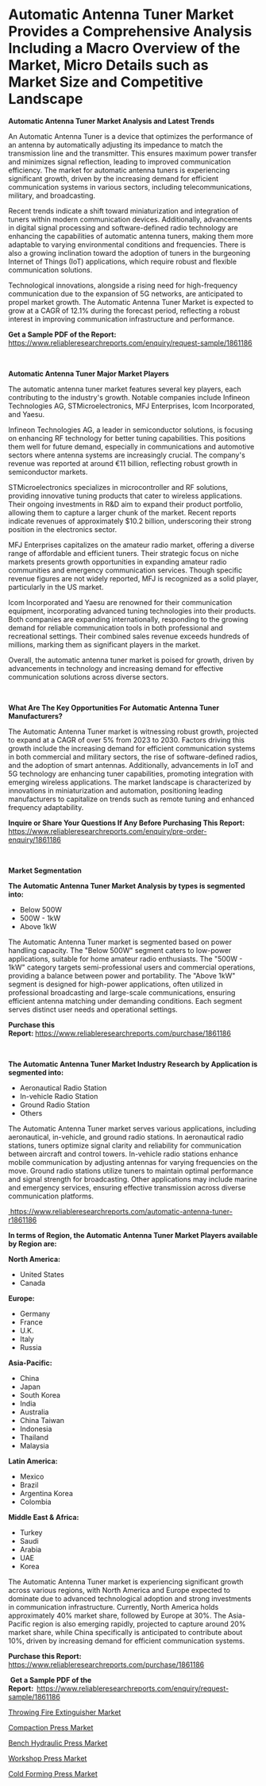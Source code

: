 <p><h1>Automatic Antenna Tuner Market Provides a Comprehensive Analysis Including a Macro Overview of the Market, Micro Details such as Market Size and Competitive Landscape</h1></p><p><strong>Automatic Antenna Tuner Market Analysis and Latest Trends</strong></p>
<p><p>An Automatic Antenna Tuner is a device that optimizes the performance of an antenna by automatically adjusting its impedance to match the transmission line and the transmitter. This ensures maximum power transfer and minimizes signal reflection, leading to improved communication efficiency. The market for automatic antenna tuners is experiencing significant growth, driven by the increasing demand for efficient communication systems in various sectors, including telecommunications, military, and broadcasting.</p><p>Recent trends indicate a shift toward miniaturization and integration of tuners within modern communication devices. Additionally, advancements in digital signal processing and software-defined radio technology are enhancing the capabilities of automatic antenna tuners, making them more adaptable to varying environmental conditions and frequencies. There is also a growing inclination toward the adoption of tuners in the burgeoning Internet of Things (IoT) applications, which require robust and flexible communication solutions.</p><p>Technological innovations, alongside a rising need for high-frequency communication due to the expansion of 5G networks, are anticipated to propel market growth. The Automatic Antenna Tuner Market is expected to grow at a CAGR of 12.1% during the forecast period, reflecting a robust interest in improving communication infrastructure and performance.</p></p>
<p><strong>Get a Sample PDF of the Report:&nbsp;</strong> <a href="https://www.reliableresearchreports.com/enquiry/request-sample/1861186?utm_campaign=24&utm_medium=2&utm_source=Github&utm_content=ia&utm_term=22022025&utm_id=automatic-antenna-tuner">https://www.reliableresearchreports.com/enquiry/request-sample/1861186</a></p>
<p>&nbsp;</p>
<p><strong>Automatic Antenna Tuner Major Market Players</strong></p>
<p><p>The automatic antenna tuner market features several key players, each contributing to the industry's growth. Notable companies include Infineon Technologies AG, STMicroelectronics, MFJ Enterprises, Icom Incorporated, and Yaesu.</p><p>Infineon Technologies AG, a leader in semiconductor solutions, is focusing on enhancing RF technology for better tuning capabilities. This positions them well for future demand, especially in communications and automotive sectors where antenna systems are increasingly crucial. The company's revenue was reported at around €11 billion, reflecting robust growth in semiconductor markets.</p><p>STMicroelectronics specializes in microcontroller and RF solutions, providing innovative tuning products that cater to wireless applications. Their ongoing investments in R&D aim to expand their product portfolio, allowing them to capture a larger chunk of the market. Recent reports indicate revenues of approximately $10.2 billion, underscoring their strong position in the electronics sector.</p><p>MFJ Enterprises capitalizes on the amateur radio market, offering a diverse range of affordable and efficient tuners. Their strategic focus on niche markets presents growth opportunities in expanding amateur radio communities and emergency communication services. Though specific revenue figures are not widely reported, MFJ is recognized as a solid player, particularly in the US market.</p><p>Icom Incorporated and Yaesu are renowned for their communication equipment, incorporating advanced tuning technologies into their products. Both companies are expanding internationally, responding to the growing demand for reliable communication tools in both professional and recreational settings. Their combined sales revenue exceeds hundreds of millions, marking them as significant players in the market.</p><p>Overall, the automatic antenna tuner market is poised for growth, driven by advancements in technology and increasing demand for effective communication solutions across diverse sectors.</p></p>
<p>&nbsp;</p>
<p><strong>What Are The Key Opportunities For Automatic Antenna Tuner Manufacturers?</strong></p>
<p><p>The Automatic Antenna Tuner market is witnessing robust growth, projected to expand at a CAGR of over 5% from 2023 to 2030. Factors driving this growth include the increasing demand for efficient communication systems in both commercial and military sectors, the rise of software-defined radios, and the adoption of smart antennas. Additionally, advancements in IoT and 5G technology are enhancing tuner capabilities, promoting integration with emerging wireless applications. The market landscape is characterized by innovations in miniaturization and automation, positioning leading manufacturers to capitalize on trends such as remote tuning and enhanced frequency adaptability.</p></p>
<p><strong>Inquire or Share Your Questions If Any Before Purchasing This Report:</strong> <a href="https://www.reliableresearchreports.com/enquiry/pre-order-enquiry/1861186?utm_campaign=24&utm_medium=2&utm_source=Github&utm_content=ia&utm_term=22022025&utm_id=automatic-antenna-tuner">https://www.reliableresearchreports.com/enquiry/pre-order-enquiry/1861186</a></p>
<p>&nbsp;</p>
<p><strong>Market Segmentation</strong></p>
<p><strong>The Automatic Antenna Tuner Market Analysis by types is segmented into:</strong></p>
<p><ul><li>Below 500W</li><li>500W - 1kW</li><li>Above 1kW</li></ul></p>
<p><p>The Automatic Antenna Tuner market is segmented based on power handling capacity. The "Below 500W" segment caters to low-power applications, suitable for home amateur radio enthusiasts. The "500W - 1kW" category targets semi-professional users and commercial operations, providing a balance between power and portability. The "Above 1kW" segment is designed for high-power applications, often utilized in professional broadcasting and large-scale communications, ensuring efficient antenna matching under demanding conditions. Each segment serves distinct user needs and operational settings.</p></p>
<p><strong>Purchase this Report:&nbsp;</strong><a href="https://www.reliableresearchreports.com/purchase/1861186?utm_campaign=24&utm_medium=2&utm_source=Github&utm_content=ia&utm_term=22022025&utm_id=automatic-antenna-tuner">https://www.reliableresearchreports.com/purchase/1861186</a></p>
<p>&nbsp;</p>
<p><strong>The Automatic Antenna Tuner Market Industry Research by Application is segmented into:</strong></p>
<p><ul><li>Aeronautical Radio Station</li><li>In-vehicle Radio Station</li><li>Ground Radio Station</li><li>Others</li></ul></p>
<p><p>The Automatic Antenna Tuner market serves various applications, including aeronautical, in-vehicle, and ground radio stations. In aeronautical radio stations, tuners optimize signal clarity and reliability for communication between aircraft and control towers. In-vehicle radio stations enhance mobile communication by adjusting antennas for varying frequencies on the move. Ground radio stations utilize tuners to maintain optimal performance and signal strength for broadcasting. Other applications may include marine and emergency services, ensuring effective transmission across diverse communication platforms.</p></p>
<p><a href="https://www.reliableresearchreports.com/automatic-antenna-tuner-r1861186?utm_campaign=24&utm_medium=2&utm_source=Github&utm_content=ia&utm_term=22022025&utm_id=automatic-antenna-tuner">&nbsp;https://www.reliableresearchreports.com/automatic-antenna-tuner-r1861186</a></p>
<p><strong>In terms of Region, the Automatic Antenna Tuner Market Players available by Region are:</strong></p>
<p>
    <p> <strong> North America: </strong>
        <ul>
            <li>United States</li>
            <li>Canada</li>
        </ul>
        </p> 
    <p> <strong> Europe: </strong>
        <ul>
            <li>Germany</li>
            <li>France</li>
            <li>U.K.</li>
            <li>Italy</li>
            <li>Russia</li>
        </ul>
        </p> 
    <p> <strong> Asia-Pacific: </strong>
        <ul>
            <li>China</li>
            <li>Japan</li>
            <li>South Korea</li>
            <li>India</li>
            <li>Australia</li>
            <li>China Taiwan</li>
            <li>Indonesia</li>
            <li>Thailand</li>
            <li>Malaysia</li>
        </ul>
        </p> 
    <p> <strong> Latin America: </strong>
        <ul>
            <li>Mexico</li>
            <li>Brazil</li>
            <li>Argentina Korea</li>
            <li>Colombia</li>
        </ul>
        </p> 
    <p> <strong> Middle East & Africa: </strong>
        <ul>
            <li>Turkey</li>
            <li>Saudi</li>
            <li>Arabia</li>
            <li>UAE</li>
            <li>Korea</li>
        </ul>
    </p>
    </p>
<p><p>The Automatic Antenna Tuner market is experiencing significant growth across various regions, with North America and Europe expected to dominate due to advanced technological adoption and strong investments in communication infrastructure. Currently, North America holds approximately 40% market share, followed by Europe at 30%. The Asia-Pacific region is also emerging rapidly, projected to capture around 20% market share, while China specifically is anticipated to contribute about 10%, driven by increasing demand for efficient communication systems.</p></p>
<p><strong>Purchase this Report: </strong><a href="https://www.reliableresearchreports.com/purchase/1861186?utm_campaign=24&utm_medium=2&utm_source=Github&utm_content=ia&utm_term=22022025&utm_id=automatic-antenna-tuner">https://www.reliableresearchreports.com/purchase/1861186</a></p>
<p>&nbsp;<strong>Get a Sample PDF of the Report:&nbsp;&nbsp;</strong><a href="https://www.reliableresearchreports.com/enquiry/request-sample/1861186?utm_campaign=24&utm_medium=2&utm_source=Github&utm_content=ia&utm_term=22022025&utm_id=automatic-antenna-tuner">https://www.reliableresearchreports.com/enquiry/request-sample/1861186</a></p>
<p><strong></strong></p>
<p><p><a href="https://github.com/haaszgettre6/Market-Research-Report-List-1/blob/main/throwing-fire-extinguisher-market.md?utm_campaign=24&utm_medium=2&utm_source=Github&utm_content=ia&utm_term=22022025&utm_id=automatic-antenna-tuner">Throwing Fire Extinguisher Market</a></p><p><a href="https://github.com/anggigpps/Market-Research-Report-List-1/blob/main/compaction-press-market.md?utm_campaign=24&utm_medium=2&utm_source=Github&utm_content=ia&utm_term=22022025&utm_id=automatic-antenna-tuner">Compaction Press Market</a></p><p><a href="https://github.com/deyniphytic/Market-Research-Report-List-1/blob/main/bench-hydraulic-press-market.md?utm_campaign=24&utm_medium=2&utm_source=Github&utm_content=ia&utm_term=22022025&utm_id=automatic-antenna-tuner">Bench Hydraulic Press Market</a></p><p><a href="https://github.com/mohmodsiason/Market-Research-Report-List-1/blob/main/workshop-press-market.md?utm_campaign=24&utm_medium=2&utm_source=Github&utm_content=ia&utm_term=22022025&utm_id=automatic-antenna-tuner">Workshop Press Market</a></p><p><a href="https://github.com/saoneubeh8/Market-Research-Report-List-1/blob/main/cold-forming-press-market.md?utm_campaign=24&utm_medium=2&utm_source=Github&utm_content=ia&utm_term=22022025&utm_id=automatic-antenna-tuner">Cold Forming Press Market</a></p></p>